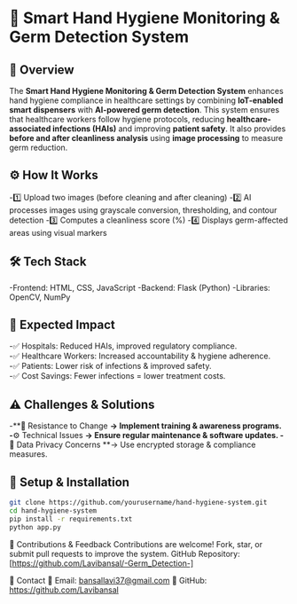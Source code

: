 # 🧼 Smart Hand Hygiene Monitoring & Germ Detection System  

## 📌 Overview  
The **Smart Hand Hygiene Monitoring & Germ Detection System** enhances hand hygiene compliance in healthcare settings by combining **IoT-enabled smart dispensers** with **AI-powered germ detection**. This system ensures that healthcare workers follow hygiene protocols, reducing **healthcare-associated infections (HAIs)** and improving **patient safety**. It also provides **before and after cleanliness analysis** using **image processing** to measure germ reduction.  

## ⚙️ How It Works
-1️⃣ Upload two images (before cleaning and after cleaning)
-2️⃣ AI processes images using grayscale conversion, thresholding, and 
   contour detection
-3️⃣ Computes a cleanliness score (%)
-4️⃣ Displays germ-affected areas using visual markers

## 🛠️ Tech Stack
-Frontend: HTML, CSS, JavaScript
-Backend: Flask (Python)
-Libraries: OpenCV, NumPy


## 🎯 Expected Impact
-✅ Hospitals: Reduced HAIs, improved regulatory compliance.  
-✅ Healthcare Workers: Increased accountability & hygiene adherence.  
-✅ Patients: Lower risk of infections & improved safety.  
-✅ Cost Savings: Fewer infections = lower treatment costs.  

## ⚠️ Challenges & Solutions
-**🙅 Resistance to Change **→ Implement training & awareness programs.
-**⚙️ Technical Issues **→ Ensure regular maintenance & software updates.
-**🔐 Data Privacy Concerns **→ Use encrypted storage & compliance measures.

## 🚀 Setup & Installation  
```bash
git clone https://github.com/yourusername/hand-hygiene-system.git
cd hand-hygiene-system
pip install -r requirements.txt
python app.py
```
🤝 Contributions & Feedback
Contributions are welcome! Fork, star, or submit pull requests to improve the system.
GitHub Repository: [https://github.com/Lavibansal/-Germ_Detection-]

📧 Contact
📩 Email: bansallavi37@gmail.com
🔗 GitHub: https://github.com/Lavibansal


